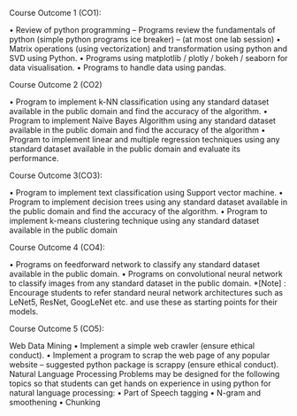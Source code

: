 Course Outcome 1 (CO1):

• Review of python programming – Programs review the fundamentals of python
(simple python programs ice breaker) – (at most one lab session)
• Matrix operations (using vectorization) and transformation using python and SVD
using Python.
• Programs using matplotlib / plotly / bokeh / seaborn for data visualisation.
• Programs to handle data using pandas.

Course Outcome 2 (CO2)

• Program to implement k-NN classification using any standard dataset available in the
public domain and find the accuracy of the algorithm.
• Program to implement Naïve Bayes Algorithm using any standard dataset available in
the public domain and find the accuracy of the algorithm
• Program to implement linear and multiple regression techniques using any standard
dataset available in the public domain and evaluate its performance.

Course Outcome 3(CO3):

• Program to implement text classification using Support vector machine.
• Program to implement decision trees using any standard dataset available in the public
domain and find the accuracy of the algorithm.
• Program to implement k-means clustering technique using any standard dataset
available in the public domain

Course Outcome 4 (CO4):

• Programs on feedforward network to classify any standard dataset available in the
public domain.
• Programs on convolutional neural network to classify images from any standard dataset
in the public domain.
*[Note] : Encourage students to refer standard neural network architectures such as LeNet5,
ResNet, GoogLeNet etc. and use these as starting points for their models.

Course Outcome 5 (CO5):

Web Data Mining
• Implement a simple web crawler (ensure ethical conduct).
• Implement a program to scrap the web page of any popular website – suggested
python package is scrappy (ensure ethical conduct).
Natural Language Processing
Problems may be designed for the following topics so that students can get hands on
experience in using python for natural language processing:
• Part of Speech tagging
• N-gram and smoothening
• Chunking
